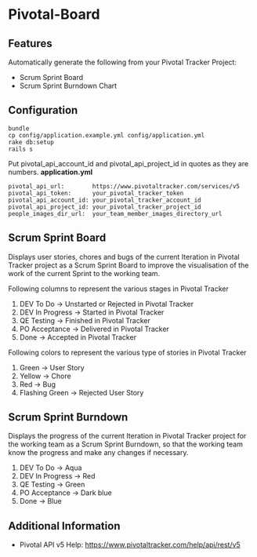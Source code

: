 # Pivotal-Board

## Features

Automatically generate the following from your Pivotal Tracker Project:
* Scrum Sprint Board
* Scrum Sprint Burndown Chart

## Configuration

```
bundle
cp config/application.example.yml config/application.yml
rake db:setup
rails s
```

Put pivotal_api_account_id and pivotal_api_project_id in quotes as they are numbers.
**application.yml**
```
pivotal_api_url:        https://www.pivotaltracker.com/services/v5
pivotal_api_token:      your_pivotal_tracker_token
pivotal_api_account_id: your_pivotal_tracker_account_id
pivotal_api_project_id: your_pivotal_tracker_project_id
people_images_dir_url:  your_team_member_images_directory_url
```

## Scrum Sprint Board

Displays user stories, chores and bugs of the current Iteration in Pivotal Tracker project 
as a Scrum Sprint Board to improve the visualisation of the work of the current Sprint to 
the working team. 

Following columns to represent the various stages in Pivotal Tracker

1. DEV To Do       -> Unstarted or Rejected in Pivotal Tracker
2. DEV In Progress -> Started in Pivotal Tracker
3. QE Testing      -> Finished in Pivotal Tracker
4. PO Acceptance   -> Delivered in Pivotal Tracker
5. Done            -> Accepted in Pivotal Tracker

Following colors to represent the various type of stories in Pivotal Tracker

1. Green          -> User Story
2. Yellow         -> Chore
3. Red            -> Bug
4. Flashing Green -> Rejected User Story

## Scrum Sprint Burndown

Displays the progress of the current Iteration in Pivotal Tracker project for the working team 
as a Scrum Sprint Burndown, so that the working team know the progress and make any changes
if necessary.

1. DEV To Do       -> Aqua
2. DEV In Progress -> Red
3. QE Testing      -> Green
4. PO Acceptance   -> Dark blue
5. Done            -> Blue

## Additional Information

* Pivotal API v5 Help: https://www.pivotaltracker.com/help/api/rest/v5